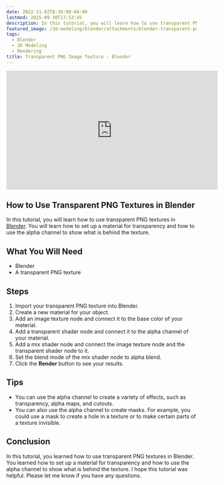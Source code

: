 ```yaml
---
date: 2022-11-02T8:30:00-04:00
lastmod: 2025-09-30T17:53:45
description: In this tutorial, you will learn how to use transparent PNG textures in Blender. You will learn how to set up a material for transparency and how to use the alpha channel to show what is behind the texture.
featured_image: /3d-modeling/blender/attachments/blender-transparent-png-image-texture.jpg
tags:
  - Blender
  - 3D Modeling
  - Rendering
title: Transparent PNG Image Texture - Blender
---
```


<div class="iframe-16-9-container">
<iframe class="youTubeIframe" width="560" height="315" src="https://www.youtube.com/embed/622uGwLxbPY?rel=0" title="YouTube video player" frameborder="0" allow="accelerometer; autoplay; clipboard-write; encrypted-media; gyroscope; picture-in-picture; web-share" referrerpolicy="strict-origin-when-cross-origin" allowfullscreen></iframe>
</div>

## How to Use Transparent PNG Textures in Blender

In this tutorial, you will learn how to use transparent PNG textures in [Blender](./blender.md). You will learn how to set up a material for transparency and how to use the alpha channel to show what is behind the texture.

## What You Will Need

- Blender
- A transparent PNG texture

## Steps

1. Import your transparent PNG texture into Blender.
2. Create a new material for your object.
3. Add an image texture node and connect it to the base color of your material.
4. Add a transparent shader node and connect it to the alpha channel of your material.
5. Add a mix shader node and connect the image texture node and the transparent shader node to it.
6. Set the blend mode of the mix shader node to alpha blend.
7. Click the **Render** button to see your results.

## Tips

- You can use the alpha channel to create a variety of effects, such as transparency, alpha maps, and cutouts.
- You can also use the alpha channel to create masks. For example, you could use a mask to create a hole in a texture or to make certain parts of a texture invisible.

## Conclusion

In this tutorial, you learned how to use transparent PNG textures in Blender. You learned how to set up a material for transparency and how to use the alpha channel to show what is behind the texture. I hope this tutorial was helpful. Please let me know if you have any questions.

